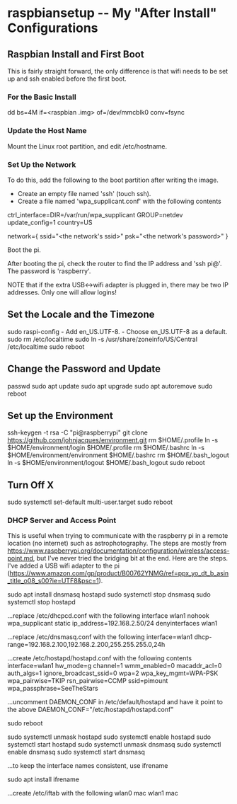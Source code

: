 # raspbiansetup -- My "After Install" Configurations #

## Raspbian Install and First Boot ##

This is fairly straight forward, the only difference is that wifi
needs to be set up and ssh enabled before the first boot.

### For the Basic Install ###

dd bs=4M if=<raspbian .img> of=/dev/mmcblk0 conv=fsync

### Update the Host Name ###

Mount the Linux root partition, and edit <mount point>/etc/hostname.

### Set Up the Network ###

To do this, add the following to the boot partition after writing the image.

  * Create an empty file named 'ssh' (touch ssh).
  * Create a file named 'wpa_supplicant.conf' with the following contents

ctrl_interface=DIR=/var/run/wpa_supplicant GROUP=netdev
update_config=1
country=US

network={
    ssid="<the network's ssid>"
    psk="<the network's password>"
}

Boot the pi.

After booting the pi, check the router to find the IP address and 'ssh
pi@<the IP address>'. The password is 'raspberry'.

NOTE that if the extra USB<->wifi adapter is plugged in, there may be
two IP addresses. Only one will allow logins!

## Set the Locale and the Timezone ##

sudo raspi-config
	- Add en_US.UTF-8.
	- Choose en_US.UTF-8 as a default.
sudo rm /etc/localtime
sudo ln -s /usr/share/zoneinfo/US/Central /etc/localtime
sudo reboot

## Change the Password and Update ##

passwd
sudo apt update
sudo apt upgrade
sudo apt autoremove
sudo reboot

## Set up the Environment ##

ssh-keygen -t rsa -C "pi@raspberrypi"
git clone https://github.com/johnjacques/environment.git
rm $HOME/.profile
ln -s $HOME/environment/login $HOME/.profile
rm $HOME/.bashrc
ln -s $HOME/environment/environment $HOME/.bashrc
rm $HOME/.bash_logout
ln -s $HOME/environment/logout $HOME/.bash_logout
sudo reboot

## Turn Off X ##

sudo systemctl set-default multi-user.target
sudo reboot

### DHCP Server and Access Point ###

This is useful when trying to communicate with the raspberry pi in a
remote location (no internet) such as astrophotography. The steps are
mostly from
https://www.raspberrypi.org/documentation/configuration/wireless/access-point.md,
but I've never tried the bridging bit at the end. Here are the
steps. I've added a USB wifi adapter to the pi
(https://www.amazon.com/gp/product/B00762YNMG/ref=ppx_yo_dt_b_asin_title_o08_s00?ie=UTF8&psc=1).

sudo apt install dnsmasq hostapd
sudo systemctl stop dnsmasq
sudo systemctl stop hostapd

...replace /etc/dhcpcd.conf with the following
interface wlan1
	nohook wpa_supplicant
static ip_address=192.168.2.50/24
denyinterfaces wlan1

...replace /etc/dnsmasq.conf with the following
interface=wlan1
	dhcp-range=192.168.2.100,192.168.2.200,255.255.255.0,24h

...create /etc/hostapd/hostapd.conf with the following contents
interface=wlan1
hw_mode=g
channel=1
wmm_enabled=0
macaddr_acl=0
auth_algs=1
ignore_broadcast_ssid=0
wpa=2
wpa_key_mgmt=WPA-PSK
wpa_pairwise=TKIP
rsn_pairwise=CCMP
ssid=pimount
wpa_passphrase=SeeTheStars

...uncomment DAEMON_CONF in /etc/default/hostapd and have it point to the above
DAEMON_CONF="/etc/hostapd/hostapd.conf"

sudo reboot

sudo systemctl unmask hostapd
sudo systemctl enable hostapd
sudo systemctl start hostapd
sudo systemctl unmask dnsmasq
sudo systemctl enable dnsmasq
sudo systemctl start dnsmasq

...to keep the interface names consistent, use ifrename

sudo apt install ifrename

...create /etc/iftab with the following
wlan0 mac <mac address of the built-in wifi interface>
wlan1 mac <mac address of the plug in wifi interface>
